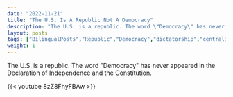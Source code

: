 ```yaml
---
date: "2022-11-21"
title: "The U.S. Is A Republic Not A Democracy"
description: "The U.S. is a republic. The word \"Democracy\" has never appeared in the Declaration of Independence and the Constitution."
layout: posts
tags: ["BilingualPosts","Republic","Democracy","dictatorship","centralization","anarchy","politics","U.S. society","education","history"]
weight: 1
---
```


The U.S. is a republic. The word "Democracy" has never appeared in the Declaration of Independence and the Constitution.
<!--more-->

{{< youtube 8zZ8FhyFBAw >}}